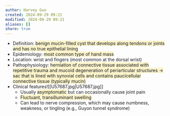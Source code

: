 ```yaml
---
author: Harvey Guo
created: 2024-09-29 09:21
modified: 2024-09-29 09:21
aliases: []
share: true
---
```

- Definition: <span style="background:rgba(240, 200, 0, 0.2)">benign mucin-filled cyst that develops along tendons or joints and has no true epithelial lining</span>
- Epidemiology: <span style="background:rgba(240, 200, 0, 0.2)">most common type of hand mass</span>
- Location: wrist and fingers (most common at the dorsal wrist)
- Pathophysiology: <span style="background:rgba(240, 200, 0, 0.2)">herniation of connective tissue associated with repetitive trauma and mucoid degeneration of periarticular structures → sac that is lined with synovial cells and contains paucicellular connective tissue (typically mucin)</span>
- Clinical features![[U57687.jpg|U57687.jpg]]
	- Usually <span style="background:rgba(240, 200, 0, 0.2)">asymptomatic</span> but can occasionally cause joint pain
	- <span style="background:rgba(240, 200, 0, 0.2)">Fluctuant, transilluminant swelling</span>
	- Can lead to nerve compression, which may cause numbness, weakness, or tingling (e.g., Guyon tunnel syndrome)
